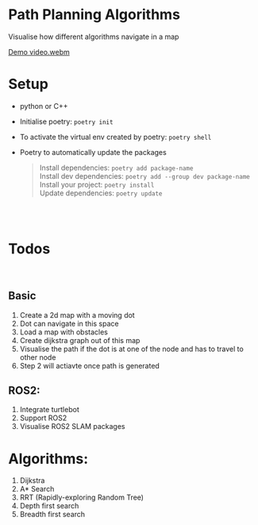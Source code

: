 # Path Planning Algorithms

Visualise how different algorithms navigate in a map

[Demo video.webm](https://github.com/user-attachments/assets/d39e2a8b-136d-4b94-9bf7-a65268ce8e73)

# Setup

-   python or C++
-   Initialise poetry: `poetry init`

-   To activate the virtual env created by poetry: `poetry shell`
-   Poetry to automatically update the packages

    > Install dependencies: `poetry add package-name` <br>
    > Install dev dependencies: `poetry add --group dev package-name` <br>
    > Install your project: `poetry install` <br>
    > Update dependencies: `poetry update` <br>

<br>
<br>

# Todos

<br>

## Basic

1. Create a 2d map with a moving dot
2. Dot can navigate in this space
3. Load a map with obstacles
4. Create dijkstra graph out of this map
5. Visualise the path if the dot is at one of the node and has to travel to other node
6. Step 2 will actiavte once path is generated
   <br>

## ROS2:

1. Integrate turtlebot
2. Support ROS2
3. Visualise ROS2 SLAM packages
   <br>

# Algorithms:

1. Dijkstra
2. A\* Search
3. RRT (Rapidly-exploring Random Tree)
4. Depth first search
5. Breadth first search
